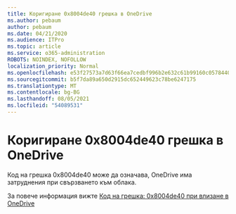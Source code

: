 ```yaml
---
title: Коригиране 0x8004de40 грешка в OneDrive
ms.author: pebaum
author: pebaum
ms.date: 04/21/2020
ms.audience: ITPro
ms.topic: article
ms.service: o365-administration
ROBOTS: NOINDEX, NOFOLLOW
localization_priority: Normal
ms.openlocfilehash: e53f27573a7d63f66ea7cedbf996b2e632c61b99160c0578440e33b19a598714
ms.sourcegitcommit: b5f7da89a650d2915dc652449623c78be6247175
ms.translationtype: MT
ms.contentlocale: bg-BG
ms.lasthandoff: 08/05/2021
ms.locfileid: "54089531"
---
```

# <a name="fix-0x8004de40-error-in-onedrive"></a>Коригиране 0x8004de40 грешка в OneDrive

Код на грешка 0x8004de40 може да означава, OneDrive има затруднения при свързването към облака. 

За повече информация вижте [Код на грешка: 0x8004de40 при влизане в OneDrive](/sharepoint/troubleshoot/administration/error-0x8004de40-in-onedrive)